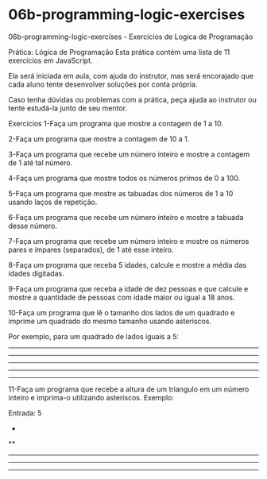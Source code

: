 # 06b-programming-logic-exercises
06b-programming-logic-exercises - Exercícios de Logica de Programação

Prática: Lógica de Programação
Esta prática contém uma lista de 11 exercícios em JavaScript.

Ela será iniciada em aula, com ajuda do instrutor, mas será encorajado que cada aluno tente desenvolver soluções por conta própria.

Caso tenha dúvidas ou problemas com a prática, peça ajuda ao instrutor ou tente estudá-la junto de seu mentor.

Exercícios
1-Faça um programa que mostre a contagem de 1 a 10.

2-Faça um programa que mostre a contagem de 10 a 1.

3-Faça um programa que recebe um número inteiro e mostre a contagem de 1 até tal número.

4-Faça um programa que mostre todos os números primos de 0 a 100.

5-Faça um programa que mostre as tabuadas dos números de 1 a 10 usando laços de repetição.

6-Faça um programa que recebe um número inteiro e mostre a tabuada desse número.

7-Faça um programa que recebe um número inteiro e mostre os números pares e ímpares (separados), de 1 até esse inteiro.

8-Faça um programa que receba 5 idades, calcule e mostre a média das idades digitadas.

9-Faça um programa que receba a idade de dez pessoas e que calcule e mostre a quantidade de pessoas com idade maior ou igual a 18 anos.

10-Faça um programa que lê o tamanho dos lados de um quadrado e imprime um quadrado do mesmo tamanho usando asteriscos.

Por exemplo, para um quadrado de lados iguais a 5:

*****
*****
*****
*****
*****
11-Faça um programa que recebe a altura de um triangulo em um número inteiro e imprima-o utilizando asteriscos.
Exemplo:

Entrada: 5

*
**
***
****
*****
